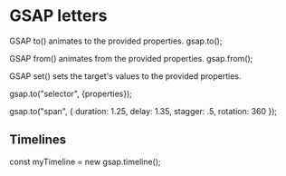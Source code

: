 # GSAP letters

GSAP to() animates to the provided properties.
gsap.to();

GSAP from() animates from the provided properties.
gsap.from();

GSAP set() sets the target's values to the provided properties.

gsap.to("selector", {properties});

gsap.to("span", {
  duration: 1.25,
  delay: 1.35,
  stagger: .5,
  rotation: 360
});

## Timelines

const myTimeline = new gsap.timeline();